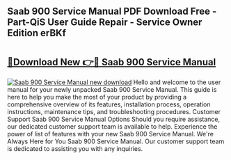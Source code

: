 ## Saab 900 Service Manual PDF Download Free - Part-QiS User Guide Repair - Service Owner Edition erBKf

# <h2><a href="http://cf25039.oget.top/?id=Saab+900+Service+Manual">🔗Download New 👉🔴 Saab 900 Service Manual</a></h2>

[![Saab 900 Service Manual new download](https://i.imgur.com/5g1atiW.png)](http://cf25039.oget.top/?id=Saab+900+Service+Manual)
Hello and welcome to the user manual for your newly unpacked Saab 900 Service Manual. This guide is here to help you make the most of your product by providing a comprehensive overview of its features, installation process, operation instructions, maintenance tips, and troubleshooting procedures. Customer Support Saab 900 Service Manual Options Should you require assistance, our dedicated customer support team is available to help. Experience the power of list of features with your new Saab 900 Service Manual. We're Always Here for You Saab 900 Service Manual. Our customer support team is dedicated to assisting you with any inquiries.
